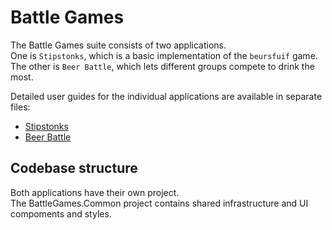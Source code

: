 # Battle Games
The Battle Games suite consists of two applications.  
One is `Stipstonks`, which is a basic implementation of the `beursfuif` game.  
The other is `Beer Battle`, which lets different groups compete to drink the most.

Detailed user guides for the individual applications are available in separate files:
* [Stipstonks](Stipstonks.Readme.md)
* [Beer Battle](BeerBattle.Readme.md)

## Codebase structure
Both applications have their own project.  
The BattleGames.Common project contains shared infrastructure and UI compoments and styles.